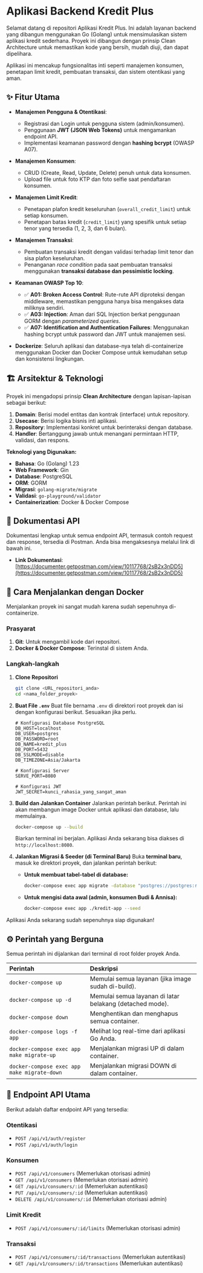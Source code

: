 # Aplikasi Backend Kredit Plus

Selamat datang di repositori Aplikasi Kredit Plus. Ini adalah layanan backend yang dibangun menggunakan Go (Golang) untuk mensimulasikan sistem aplikasi kredit sederhana. Proyek ini dibangun dengan prinsip Clean Architecture untuk memastikan kode yang bersih, mudah diuji, dan dapat dipelihara.

Aplikasi ini mencakup fungsionalitas inti seperti manajemen konsumen, penetapan limit kredit, pembuatan transaksi, dan sistem otentikasi yang aman.

## ✨ Fitur Utama

* **Manajemen Pengguna & Otentikasi**:
    * Registrasi dan Login untuk pengguna sistem (admin/konsumen).
    * Penggunaan **JWT (JSON Web Tokens)** untuk mengamankan endpoint API.
    * Implementasi keamanan password dengan **hashing bcrypt** (OWASP A07).

* **Manajemen Konsumen**:
    * CRUD (Create, Read, Update, Delete) penuh untuk data konsumen.
    * Upload file untuk foto KTP dan foto selfie saat pendaftaran konsumen.

* **Manajemen Limit Kredit**:
    * Penetapan plafon kredit keseluruhan (`overall_credit_limit`) untuk setiap konsumen.
    * Penetapan batas kredit (`credit_limit`) yang spesifik untuk setiap tenor yang tersedia (1, 2, 3, dan 6 bulan).

* **Manajemen Transaksi**:
    * Pembuatan transaksi kredit dengan validasi terhadap limit tenor dan sisa plafon keseluruhan.
    * Penanganan *race condition* pada saat pembuatan transaksi menggunakan **transaksi database dan pessimistic locking**.

* **Keamanan OWASP Top 10**:
    * ✅ **A01: Broken Access Control**: Rute-rute API diproteksi dengan middleware, memastikan pengguna hanya bisa mengakses data miliknya sendiri.
    * ✅ **A03: Injection**: Aman dari SQL Injection berkat penggunaan GORM dengan *parameterized queries*.
    * ✅ **A07: Identification and Authentication Failures**: Menggunakan hashing bcrypt untuk password dan JWT untuk manajemen sesi.

* **Dockerize**: Seluruh aplikasi dan database-nya telah di-containerize menggunakan Docker dan Docker Compose untuk kemudahan setup dan konsistensi lingkungan.

## 🏗️ Arsitektur & Teknologi

Proyek ini mengadopsi prinsip **Clean Architecture** dengan lapisan-lapisan sebagai berikut:
1.  **Domain**: Berisi model entitas dan kontrak (interface) untuk repository.
2.  **Usecase**: Berisi logika bisnis inti aplikasi.
3.  **Repository**: Implementasi konkret untuk berinteraksi dengan database.
4.  **Handler**: Bertanggung jawab untuk menangani permintaan HTTP, validasi, dan respons.

**Teknologi yang Digunakan:**
* **Bahasa**: Go (Golang) 1.23
* **Web Framework**: Gin
* **Database**: PostgreSQL
* **ORM**: GORM
* **Migrasi**: `golang-migrate/migrate`
* **Validasi**: `go-playground/validator`
* **Containerization**: Docker & Docker Compose

## 📖 Dokumentasi API

Dokumentasi lengkap untuk semua endpoint API, termasuk contoh request dan response, tersedia di Postman. Anda bisa mengaksesnya melalui link di bawah ini.

* **Link Dokumentasi**: [https://documenter.getpostman.com/view/10117768/2sB2x3nDD5](https://documenter.getpostman.com/view/10117768/2sB2x3nDD5)
  

## 🚀 Cara Menjalankan dengan Docker

Menjalankan proyek ini sangat mudah karena sudah sepenuhnya di-containerize.

### Prasyarat
1.  **Git**: Untuk mengambil kode dari repositori.
2.  **Docker & Docker Compose**: Terinstal di sistem Anda.

### Langkah-langkah

1.  **Clone Repositori**
    ```bash
    git clone <URL_repositori_anda>
    cd <nama_folder_proyek>
    ```

2.  **Buat File `.env`**
    Buat file bernama `.env` di direktori root proyek dan isi dengan konfigurasi berikut. Sesuaikan jika perlu.
    ```env
    # Konfigurasi Database PostgreSQL
    DB_HOST=localhost
    DB_USER=postgres
    DB_PASSWORD=root
    DB_NAME=kredit_plus
    DB_PORT=5432
    DB_SSLMODE=disable
    DB_TIMEZONE=Asia/Jakarta

    # Konfigurasi Server
    SERVE_PORT=8080

    # Konfigurasi JWT
    JWT_SECRET=kunci_rahasia_yang_sangat_aman
    ```

3.  **Build dan Jalankan Container**
    Jalankan perintah berikut. Perintah ini akan membangun image Docker untuk aplikasi dan database, lalu memulainya.
    ```bash
    docker-compose up --build
    ```
    Biarkan terminal ini berjalan. Aplikasi Anda sekarang bisa diakses di `http://localhost:8080`.

4.  **Jalankan Migrasi & Seeder (di Terminal Baru)**
    Buka **terminal baru**, masuk ke direktori proyek, dan jalankan perintah berikut:

    * **Untuk membuat tabel-tabel di database:**
        ```bash
        docker-compose exec app migrate -database "postgres://postgres:root@db:5432/kredit_plus?sslmode=disable" -path migrations up
        ```
    * **Untuk mengisi data awal (admin, konsumen Budi & Annisa):**
        ```bash
        docker-compose exec app ./kredit-app --seed
        ```

Aplikasi Anda sekarang sudah sepenuhnya siap digunakan!

## ⚙️ Perintah yang Berguna

Semua perintah ini dijalankan dari terminal di root folder proyek Anda.

| Perintah | Deskripsi |
| :--- | :--- |
| `docker-compose up` | Memulai semua layanan (jika image sudah di-build). |
| `docker-compose up -d` | Memulai semua layanan di latar belakang (detached mode). |
| `docker-compose down` | Menghentikan dan menghapus semua container. |
| `docker-compose logs -f app` | Melihat log real-time dari aplikasi Go Anda. |
| `docker-compose exec app make migrate-up` | Menjalankan migrasi UP di dalam container. |
| `docker-compose exec app make migrate-down` | Menjalankan migrasi DOWN di dalam container. |

## 📖 Endpoint API Utama

Berikut adalah daftar endpoint API yang tersedia:

### Otentikasi
* `POST /api/v1/auth/register`
* `POST /api/v1/auth/login`

### Konsumen
* `POST /api/v1/consumers` (Memerlukan otorisasi admin)
* `GET /api/v1/consumers` (Memerlukan otorisasi admin)
* `GET /api/v1/consumers/:id` (Memerlukan autentikasi)
* `PUT /api/v1/consumers/:id` (Memerlukan autentikasi)
* `DELETE /api/v1/consumers/:id` (Memerlukan otorisasi admin)

### Limit Kredit
* `POST /api/v1/consumers/:id/limits` (Memerlukan otorisasi admin)

### Transaksi
* `POST /api/v1/consumers/:id/transactions` (Memerlukan autentikasi)
* `GET /api/v1/consumers/:id/transactions` (Memerlukan autentikasi)
